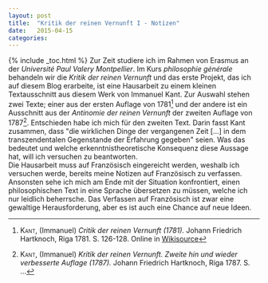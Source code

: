 ```yaml
---
layout: post
title:  "Kritik der reinen Vernunft I - Notizen"
date:   2015-04-15
categories: 
---
```

{% include _toc.html %}
Zur Zeit studiere ich im Rahmen von Erasmus an der *Université Paul Valery Montpellier*. Im Kurs *philosophie générale* behandeln wir die *Kritik der reinen Vernunft* und das erste Projekt, das ich auf diesem Blog erarbeite, ist eine Hausarbeit zu einem kleinen Textausschnitt aus diesem Werk von Immanuel Kant. Zur Auswahl stehen zwei Texte; einer aus der ersten Auflage von 1781[^1] und der andere ist ein Ausschnitt aus der *Antinomie der reinen Vernunft* der zweiten Auflage von 1787[^2]. Entschieden habe ich mich für den zweiten Text. Darin fasst Kant zusammen, dass "die wirklichen Dinge der vergangenen Zeit [...] in dem transzendentalen Gegenstande der Erfahrung gegeben" seien. Was das bedeutet und welche erkenntnistheoretische Konsequenz diese Aussage hat, will ich versuchen zu beantworten.  
Die Hausarbeit muss auf Französisch eingereicht werden, weshalb ich versuchen werde, bereits meine Notizen auf Französisch zu verfassen. Ansonsten sehe ich mich am Ende mit der Situation konfrontiert, einen philosophischen Text in eine Sprache übersetzen zu müssen, welche ich nur leidlich beherrsche. Das Verfassen auf Französisch ist zwar eine gewaltige Herausforderung, aber es ist auch eine Chance auf neue Ideen.

[^1]: <span style="font-variant: small-caps">Kant,</span> (Immanuel) *Critik der reinen Vernunft (1781).* Johann Friedrich Hartknoch, Riga 1781. S. 126-128.
    Online in [Wikisource](http://de.wikisource.org/wiki/Critik_der_reinen_Vernunft_%281781%29)  
    
[^2]: <span style="font-variant: small-caps">Kant,</span> (Immanuel) *Kritik der reinen Vernunft. Zweite hin und wieder verbesserte Auflage (1787).* Johann Friedrich Hartknoch, Riga 1787. S. ...